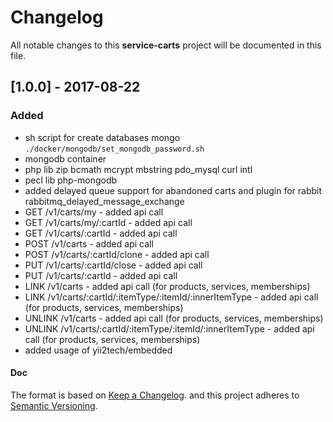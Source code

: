# Changelog
All notable changes to this **service-carts** project will be documented in this file.

## [1.0.0] - 2017-08-22
### Added
- sh script for create databases mongo `./docker/mongodb/set_mongodb_password.sh`
- mongodb container
- php lib zip bcmath mcrypt mbstring pdo_mysql curl intl
- pecl lib php-mongodb
- added delayed queue support for abandoned carts and plugin for rabbit rabbitmq_delayed_message_exchange
- GET /v1/carts/my - added api call
- GET /v1/carts/my/:cartId - added api call
- GET /v1/carts/:cartId - added api call
- POST /v1/carts - added api call
- POST /v1/carts/:cartId/clone - added api call
- PUT /v1/carts/:cartId/close - added api call
- PUT /v1/carts/:cartId - added api call
- LINK /v1/carts - added api call (for products, services, memberships)
- LINK /v1/carts/:cartId/:itemType/:itemId/:innerItemType - added api call (for products, services, memberships)
- UNLINK /v1/carts - added api call (for products, services, memberships)
- UNLINK /v1/carts/:cartId/:itemType/:itemId/:innerItemType - added api call (for products, services, memberships)
- added usage of yii2tech/embedded

#### Doc
The format is based on [Keep a Changelog](http://keepachangelog.com/en/1.0.0/).
and this project adheres to [Semantic Versioning](http://semver.org/spec/v2.0.0.html).
